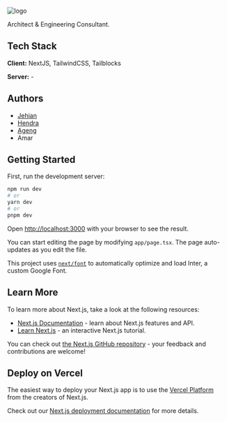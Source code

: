![logo](https://github.com/jehianth/jbkons-web/assets/55863992/999e5b34-6dbc-4c88-b8df-06e304e54d3e)

Architect & Engineering Consultant.

## Tech Stack

**Client:** NextJS, TailwindCSS, Tailblocks

**Server:** -

## Authors

- [Jehian](https://www.github.com/jehianth)
- [Hendra](https://github.com/HendraMaajid)
- [Ageng](https://github.com/AgengPraba)
- Amar

## Getting Started

First, run the development server:

```bash
npm run dev
# or
yarn dev
# or
pnpm dev
```

Open [http://localhost:3000](http://localhost:3000) with your browser to see the result.

You can start editing the page by modifying `app/page.tsx`. The page auto-updates as you edit the file.

This project uses [`next/font`](https://nextjs.org/docs/basic-features/font-optimization) to automatically optimize and load Inter, a custom Google Font.

## Learn More

To learn more about Next.js, take a look at the following resources:

- [Next.js Documentation](https://nextjs.org/docs) - learn about Next.js features and API.
- [Learn Next.js](https://nextjs.org/learn) - an interactive Next.js tutorial.

You can check out [the Next.js GitHub repository](https://github.com/vercel/next.js/) - your feedback and contributions are welcome!

## Deploy on Vercel

The easiest way to deploy your Next.js app is to use the [Vercel Platform](https://vercel.com/new?utm_medium=default-template&filter=next.js&utm_source=create-next-app&utm_campaign=create-next-app-readme) from the creators of Next.js.

Check out our [Next.js deployment documentation](https://nextjs.org/docs/deployment) for more details.

